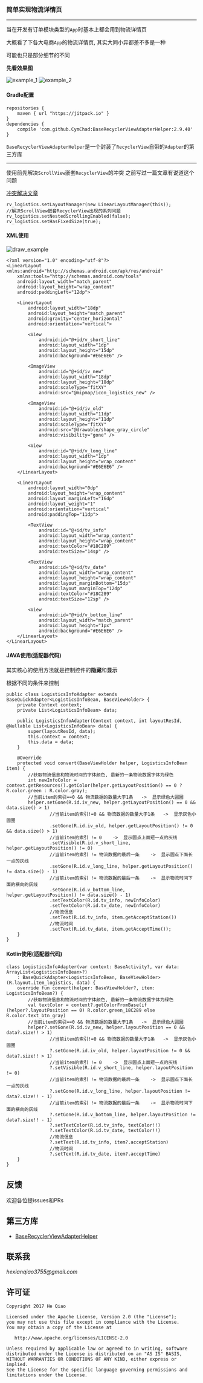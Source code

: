### 简单实现物流详情页
---
当在开发有订单模块类型的`App`时基本上都会用到物流详情页


大概看了下各大电商`App`的物流详情页, 其实大同小异都差不多是一种

可能也只是部分细节的不同


**先看效果图**

![example_1](https://github.com/hexianqiao3755/LogisticsDisplayExample/blob/master/art/example_1.jpeg)
![example_2](https://github.com/hexianqiao3755/LogisticsDisplayExample/blob/master/art/example_2.jpeg)


#### Gradle配置
```
repositories { 
    maven { url "https://jitpack.io" }
} 
dependencies {
    compile 'com.github.CymChad:BaseRecyclerViewAdapterHelper:2.9.40'
}
```
`BaseRecyclerViewAdapterHelper`是一个封装了`RecyclerView`自带的`Adapter`的第三方库

---

使用前先解决`ScrollView`嵌套`RecyclerView`的冲突
之前写过一篇文章有说道这个问题

[冲突解决文章](https://www.jianshu.com/p/98f2fcfb0e22)
```
rv_logistics.setLayoutManager(new LinearLayoutManager(this));
//解决ScrollView嵌套RecyclerView出现的系列问题
rv_logistics.setNestedScrollingEnabled(false);
rv_logistics.setHasFixedSize(true);
```

#### XML使用

![draw_example](https://github.com/hexianqiao3755/LogisticsDisplayExample/blob/master/art/draw_example.png)

```
<?xml version="1.0" encoding="utf-8"?>
<LinearLayout xmlns:android="http://schemas.android.com/apk/res/android"
    xmlns:tools="http://schemas.android.com/tools"
    android:layout_width="match_parent"
    android:layout_height="wrap_content"
    android:paddingLeft="12dp">

    <LinearLayout
        android:layout_width="18dp"
        android:layout_height="match_parent"
        android:gravity="center_horizontal"
        android:orientation="vertical">

        <View
            android:id="@+id/v_short_line"
            android:layout_width="1dp"
            android:layout_height="15dp"
            android:background="#E6E6E6" />

        <ImageView
            android:id="@+id/iv_new"
            android:layout_width="18dp"
            android:layout_height="18dp"
            android:scaleType="fitXY"
            android:src="@mipmap/icon_logistics_new" />

        <ImageView
            android:id="@+id/iv_old"
            android:layout_width="11dp"
            android:layout_height="11dp"
            android:scaleType="fitXY"
            android:src="@drawable/shape_gray_circle"
            android:visibility="gone" />

        <View
            android:id="@+id/v_long_line"
            android:layout_width="1dp"
            android:layout_height="wrap_content"
            android:background="#E6E6E6" />
    </LinearLayout>

    <LinearLayout
        android:layout_width="0dp"
        android:layout_height="wrap_content"
        android:layout_marginLeft="16dp"
        android:layout_weight="1"
        android:orientation="vertical"
        android:paddingTop="11dp">

        <TextView
            android:id="@+id/tv_info"
            android:layout_width="wrap_content"
            android:layout_height="wrap_content"
            android:textColor="#18C289"
            android:textSize="14sp" />

        <TextView
            android:id="@+id/tv_date"
            android:layout_width="wrap_content"
            android:layout_height="wrap_content"
            android:layout_marginBottom="15dp"
            android:layout_marginTop="12dp"
            android:textColor="#18C289"
            android:textSize="12sp" />

        <View
            android:id="@+id/v_bottom_line"
            android:layout_width="match_parent"
            android:layout_height="1px"
            android:background="#E6E6E6" />
    </LinearLayout>
</LinearLayout>
```

#### JAVA使用(适配器代码)
其实核心的使用方法就是控制控件的**隐藏**和**显示**

根据不同的条件来控制
```
public class LogisticsInfoAdapter extends BaseQuickAdapter<LogisticsInfoBean, BaseViewHolder> {
    private Context context;
    private List<LogisticsInfoBean> data;

    public LogisticsInfoAdapter(Context context, int layoutResId, @Nullable List<LogisticsInfoBean> data) {
        super(layoutResId, data);
        this.context = context;
        this.data = data;
    }

    @Override
    protected void convert(BaseViewHolder helper, LogisticsInfoBean item) {
        //获取物流信息和物流时间的字体颜色, 最新的一条物流数据字体为绿色
        int newInfoColor = context.getResources().getColor(helper.getLayoutPosition() == 0 ? R.color.green : R.color.gray);
        //当前item的索引==0 && 物流数据的数量大于1条   ->  显示绿色大圆圈
        helper.setGone(R.id.iv_new, helper.getLayoutPosition() == 0 && data.size() > 1)
                //当前item的索引!=0 && 物流数据的数量大于1条   ->  显示灰色小圆圈
                .setGone(R.id.iv_old, helper.getLayoutPosition() != 0 && data.size() > 1)
                //当前item的索引 != 0    ->  显示圆点上面短一点的灰线
                .setVisible(R.id.v_short_line, helper.getLayoutPosition() != 0)
                //当前item的索引 != 物流数据的最后一条    ->  显示圆点下面长一点的灰线
                .setGone(R.id.v_long_line, helper.getLayoutPosition() != data.size() - 1)
                //当前item的索引 != 物流数据的最后一条    ->  显示物流时间下面的横向的灰线
                .setGone(R.id.v_bottom_line, helper.getLayoutPosition() != data.size() - 1)
                .setTextColor(R.id.tv_info, newInfoColor)
                .setTextColor(R.id.tv_date, newInfoColor)
                //物流信息
                .setText(R.id.tv_info, item.getAcceptStation())
                //物流时间
                .setText(R.id.tv_date, item.getAcceptTime());
    }
}
```

#### Kotlin使用(适配器代码)
```
class LogisticsInfoAdapter(var context: BaseActivity?, var data: ArrayList<LogisticsInfoBean>?)
    : BaseQuickAdapter<LogisticsInfoBean, BaseViewHolder>(R.layout.item_logistics, data) {
    override fun convert(helper: BaseViewHolder?, item: LogisticsInfoBean?) {
        //获取物流信息和物流时间的字体颜色, 最新的一条物流数据字体为绿色
        val textColor = context?.getColorFromBase(if (helper?.layoutPosition == 0) R.color.green_18C289 else R.color.text_btn_gray)
        //当前item的索引==0 && 物流数据的数量大于1条   ->  显示绿色大圆圈
        helper?.setGone(R.id.iv_new, helper.layoutPosition == 0 && data?.size!! > 1)
                //当前item的索引!=0 && 物流数据的数量大于1条   ->  显示灰色小圆圈
                ?.setGone(R.id.iv_old, helper.layoutPosition != 0 && data?.size!! > 1)
                //当前item的索引 != 0    ->  显示圆点上面短一点的灰线
                ?.setVisible(R.id.v_short_line, helper.layoutPosition != 0)
                //当前item的索引 != 物流数据的最后一条    ->  显示圆点下面长一点的灰线
                ?.setGone(R.id.v_long_line, helper.layoutPosition != data?.size!! - 1)
                //当前item的索引 != 物流数据的最后一条    ->  显示物流时间下面的横向的灰线
                ?.setGone(R.id.v_bottom_line, helper.layoutPosition != data?.size!! - 1)
                ?.setTextColor(R.id.tv_info, textColor!!)
                ?.setTextColor(R.id.tv_date, textColor!!)
                //物流信息
                ?.setText(R.id.tv_info, item?.acceptStation)
                //物流时间
                ?.setText(R.id.tv_date, item?.acceptTime)
    }
}
```


## 反馈
欢迎各位提issues和PRs

## 第三方库
- [BaseRecyclerViewAdapterHelper](https://github.com/CymChad/BaseRecyclerViewAdapterHelper)

## 联系我
_hexianqiao3755@gmail.com_

## 许可证

    Copyright 2017 He Qiao

    Licensed under the Apache License, Version 2.0 (the "License");
    you may not use this file except in compliance with the License.
    You may obtain a copy of the License at

       http://www.apache.org/licenses/LICENSE-2.0

    Unless required by applicable law or agreed to in writing, software
    distributed under the License is distributed on an "AS IS" BASIS,
    WITHOUT WARRANTIES OR CONDITIONS OF ANY KIND, either express or implied.
    See the License for the specific language governing permissions and
    limitations under the License.
